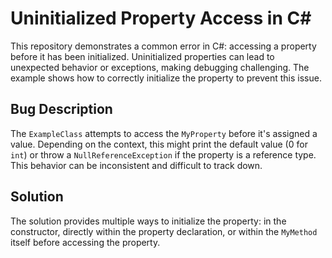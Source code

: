 # Uninitialized Property Access in C#

This repository demonstrates a common error in C#: accessing a property before it has been initialized.  Uninitialized properties can lead to unexpected behavior or exceptions, making debugging challenging.  The example shows how to correctly initialize the property to prevent this issue.

## Bug Description
The `ExampleClass` attempts to access the `MyProperty` before it's assigned a value.  Depending on the context, this might print the default value (0 for `int`) or throw a `NullReferenceException` if the property is a reference type.  This behavior can be inconsistent and difficult to track down.

## Solution
The solution provides multiple ways to initialize the property: in the constructor, directly within the property declaration, or within the `MyMethod` itself before accessing the property.